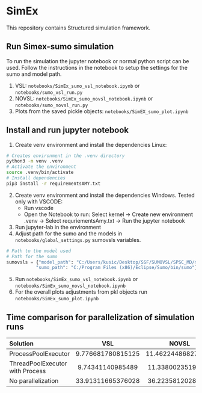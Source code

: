 # SimEx
This repository contains Structured simulation framework.

## Run Simex-sumo simulation
To run the simulation the jupyter notebook or normal python script can be used. Follow the instructions in the 
notebook to setup the settings for the sumo and model path.
1. VSL: `notebooks/SimEx_sumo_vsl_notebook.ipynb` or `notebooks/sumo_vsl_run.py`
2. NOVSL: `notebooks/SimEx_sumo_novsl_notebook.ipynb` or `notebooks/sumo_novsl_run.py`
3. Plots from the saved pickle objects: `notebooks/SimEX_sumo_plot.ipynb`

## Install and run jupyter notebook
1. Create venv environment and install the dependencies Linux:
```bash
# Creates environment in the .venv directory
python3 -m venv .venv
# Activate the environment
source .venv/bin/activate
# Install dependencies
pip3 install -r requirementsAMY.txt
```
2. Create venv environment and install the dependencies Windows. Tested only with VSCODE:
   - Run vscode
   - Open the Notebook to run: Select kernel -> Create new environment .venv -> Select requriementsAmy.txt -> Run the jupyter notebook
3. Run jupyter-lab in the environment
4. Adjust path for the sumo and the models in `notebooks/global_settings.py` sumovsls variables.
```python
# Path to the model used
# Path for the sumo
sumovsls = {"model_path": "C:/Users/kusic/Desktop/SSF/SUMOVSL/SPSC_MD/model_MD/",
           "sumo_path": "C:/Program Files (x86)/Eclipse/Sumo/bin/sumo"}
```
5. Run `notebooks/SimEx_sumo_vsl_notebook.ipynb` or `notebooks/SimEx_sumo_novsl_notebook.ipynb`
6. For the overall plots adjustments from pkl objects run `notebooks/SimEx_sumo_plot.ipynb`

## Time comparison for parallelization of simulation runs

| Solution                        |         VSL         |       NOVSL        |
|:--------------------------------|:-------------------:|:------------------:|
| ProcessPoolExecutor             |  9.776681780815125  | 11.462244868278503 |
| ThreadPoolExecutor with Process |  9.74341140985489   | 11.33800235191981  |
| No parallelization              | 33.91311665376028   |  36.22358120282491 |